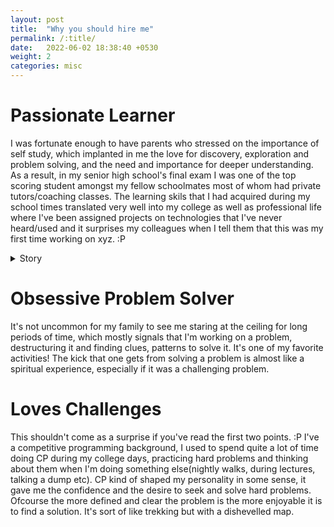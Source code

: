 ```yaml
---
layout: post
title:  "Why you should hire me"
permalink: /:title/
date:   2022-06-02 18:38:40 +0530
weight: 2
categories: misc
---
```


<h1> Passionate Learner </h1>

I was fortunate enough to have parents who stressed on the importance of self study, which implanted in me the love for discovery, exploration and problem solving, and the need and importance for deeper understanding. As a result, in my senior high school's final exam I was one of the top scoring student amongst my fellow schoolmates most of whom had private tutors/coaching classes. 
The learning skils that I had acquired during my school times translated very well into my college as well as professional life where I've been assigned projects on technologies that I've never heard/used and it surprises my colleagues when I tell them that this was my first time working on xyz. :P

<details> 
 <summary> Story </summary>
  Recently I was involved in a project where the client wanted to include a payment system into their website, our team decided to implement the system using stripe. I was a shadow resource in the project initially, and my job was to create a POC(proof of concept) for the proposed solution. As I didn't have any experience with stripe, well actually I had never even heard of stripe, I decided to read through the docs, API specifications and study the stripe system(which btw is one of the best api docs I've read, kudos to the stripe team!). After I got some understanding of how stripe works it was clear that the proposed system was not going to be a good long term solution(it was a plugin which was maintained by a third party) and had few other drawbacks, so I proposed a simpler system using Stripe Checkout where most of the heavy work(plus the checkout UI) would be handled by stripe itself.
At the end it came out wonderfully, the client was very pleased with how the
payment flow worked and my PM was very surprised knowing that this was my first time working with stripe. :P
</details>

<h1> Obsessive Problem Solver </h1>

It's not uncommon for my family to see me staring at the ceiling for long periods of time, which mostly signals that I'm working on a problem, destructuring it and finding clues, patterns to solve it. It's one of my favorite activities!
The kick that one gets from solving a problem is almost like a spiritual experience, especially if it was a challenging problem.  

<h1> Loves Challenges </h1>

This shouldn't come as a surprise if you've read the first two points. :P
I've a competitive programming background, I used to spend quite a lot of time doing CP during my college days, practicing hard problems and thinking about them when I'm doing something else(nightly walks, during lectures, talking a dump etc).
CP kind of shaped my personality in some sense, it gave me the confidence and the desire to seek and solve hard problems. Ofcourse the more defined and clear the problem is the more enjoyable it is to find a solution. It's sort of like trekking but with a dishevelled map.
  


